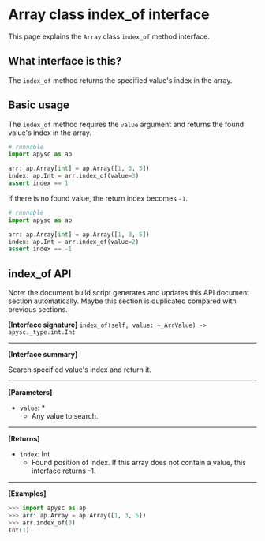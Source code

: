 # Array class index_of interface

This page explains the `Array` class `index_of` method interface.

## What interface is this?

The `index_of` method returns the specified value's index in the array.

## Basic usage

The `index_of` method requires the `value` argument and returns the found value's index in the array.

```py
# runnable
import apysc as ap

arr: ap.Array[int] = ap.Array([1, 3, 5])
index: ap.Int = arr.index_of(value=3)
assert index == 1
```

If there is no found value, the return index becomes `-1`.

```py
# runnable
import apysc as ap

arr: ap.Array[int] = ap.Array([1, 3, 5])
index: ap.Int = arr.index_of(value=2)
assert index == -1
```


## index_of API

<!-- Docstring: apysc._type.array.Array.index_of -->

<span class="inconspicuous-txt">Note: the document build script generates and updates this API document section automatically. Maybe this section is duplicated compared with previous sections.</span>

**[Interface signature]** `index_of(self, value: ~_ArrValue) -> apysc._type.int.Int`<hr>

**[Interface summary]**

Search specified value's index and return it.<hr>

**[Parameters]**

- `value`: *
  - Any value to search.

<hr>

**[Returns]**

- `index`: Int
  - Found position of index. If this array does not contain a value, this interface returns -1.

<hr>

**[Examples]**

```py
>>> import apysc as ap
>>> arr: ap.Array = ap.Array([1, 3, 5])
>>> arr.index_of(3)
Int(1)
```
